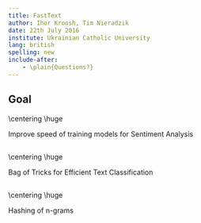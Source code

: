 ```yaml
---
title: FastText
author: Ihor Kroosh, Tim Nieradzik
date: 22th July 2016
institute: Ukrainian Catholic University
lang: british
spelling: new
include-after:
    - \plain{Questions?}
---
```


## Goal
\centering
\huge

Improve speed of training models for Sentiment Analysis

##
\centering
\huge

Bag of Tricks for Efficient Text Classification

##
\centering
\huge

Hashing of n-grams
